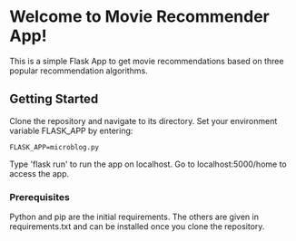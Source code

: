<h1>Welcome to Movie Recommender App!</h1>
<p>This is a simple Flask App to get movie recommendations based on three popular recommendation algorithms.</p>
<h2>Getting Started</h2>
Clone the repository and navigate to its directory. Set your environment variable FLASK_APP by entering:  

```
FLASK_APP=microblog.py 
```

Type 'flask run' to run the app on localhost. Go to localhost:5000/home to access the app.
<h3>Prerequisites</h3>
<p>Python and pip are the initial requirements. The others are given in requirements.txt and can be installed once you clone the repository.</p>

